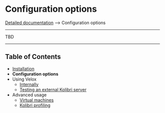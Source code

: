 # Configuration options

[Detailed documentation](../README.md#detailed-documentation) ⟶ Configuration options

------

TBD

------

## Table of Contents

- [Installation](docs/installation.md)
- **Configuration options**
- Using Velox
    - [Internally](docs/using-velox-internally.md)
    - [Testing an external Kolibri server](docs/using-velox-externally.md)
- Advanced usage
    - [Virtual machines](docs/advanced-usage-vms.md)
    - [Kolibri profiling](docs/advanced-usage-profiling.md)
